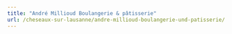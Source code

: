 ```yaml
---
title: "André Millioud Boulangerie & pâtisserie"
url: /cheseaux-sur-lausanne/andre-millioud-boulangerie-und-patisserie/
---
```

